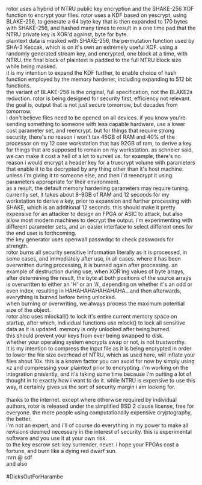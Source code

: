 rotor uses a hybrid of NTRU public key encryption and the SHAKE-256 XOF function to encrypt your files. rotor uses a KDF based on yescrypt, using BLAKE-256, to generate a 64 byte key that is then expanded to 170 bytes with SHAKE-256, and hashed many times to result in a one time pad that the NTRU private key is XOR'd against, byte for byte.<br>
plaintext data is masked with SHAKE-256, the permutation function used by SHA-3 Keccak, which is on it's own an extremely useful XOF. using a randomly generated stream key, and encrypted, one block at a time, with NTRU. the final block of plaintext is padded to the full NTRU block size while being masked.<br>
it is my intention to expand the KDF further, to enable choice of hash function employed by the memory hardener, including expanding to 512 bit functions.<br>
the variant of BLAKE-256 is the original, full specification, not the BLAKE2s reduction. rotor is being designed for security first, efficiency not relevant. the goal is, output that is not just secure tomorrow, but decades from tomorrow.<br>
i don't believe files need to be opened on all devices. if you know you're sending something to someone with less capable hardware, use a lower cost parameter set, and reencrypt. but for things that require strong security, there's no reason i won't tax 45GB of RAM and 40% of the processor on my 12 core workstation that has 92GB of ram, to derive a key for things that are supposed to remain on my workstation. as schneier said, we can make it cost a hell of a lot to surveil us. for example, there's no reason i would encrypt a header key for a truecrypt volume with parameters that enable it to be decrypted by any thing other than it's host machine. unless i'm giving it to someone else, and then i'd reencrypt it using parameters appropriate for their environment.<br>
as a result, the default memory hardening parameters may require tuning. currently set, it takes about 8-9GB of RAM and 12 seconds for my workstation to derive a key, prior to expansion and further processing with SHAKE, which is an additional 12 seconds. this should make it pretty expensive for an attacker to design an FPGA or ASIC to attack, but also allow most modern machines to decrypt the output. i'm experimenting with different parameter sets, and an easier interface to select different ones for the end user is forthcoming.<br>
the key generator uses openwall passwdqc to check passwords for strength.<br>
rotor burns all security sensitive information literally as it is processed, in some cases, and immediately after use, in all cases. where it has been overwritten during processing, it is burned again after processing. an example of destruction during use, when XOR'ing values of byte arrays, after determining the result, the byte at both positions of the source arrays is overwritten to either an 'H' or an 'A', depending on whether it's an odd or even index, resulting in HAHAHAHAHAHAHAHA...and then afterwards, everything is burned before being unlocked.<br>
when burning or overwriting, we always process the maximum potential size of the object.<br>
rotor also uses mlockall() to lock it's entire current memory space on startup, after which, individual functions use mlock() to lock all sensitive data as it is updated. memory is only unlocked after being burned.<br>
this should prevent your keys from ever being swapped to disk.<br>
whether your operating system encrypts swap or not, is not trustworthy.<br>
it is my intention to compress the input file as it is being encrypted in order to lower the file size overhead of NTRU, which as used here, will inflate your files about 10x. this is a known factor you can avoid for now by simply using xz and compressing your plaintext prior to encrypting. i'm working on the integration presently, and it's taking some time because i'm putting a lot of thought in to exactly how i want to do it. while NTRU is expensive to use this way, it certainly gives us the sort of security margin i am looking for.<br>
<br>
thanks to the internet. except where otherwise required by individual authors, rotor is released under the simplified BSD 2 clause license, free for everyone. the more people using computationally expensive cryptography, the better.<br>
i'm not an expert, and i'll of course do everything in my power to make all revisions deemed necessary in the interest of security. this is experimental software and you use it at your own risk.<br>
to the key escrow set: key surrender, never. i hope your FPGAs cost a fortune, and burn like a dying red dwarf sun.<br>
mrn @ sdf<br>
and also<br><br>
#DicksOutForHarambe<br>